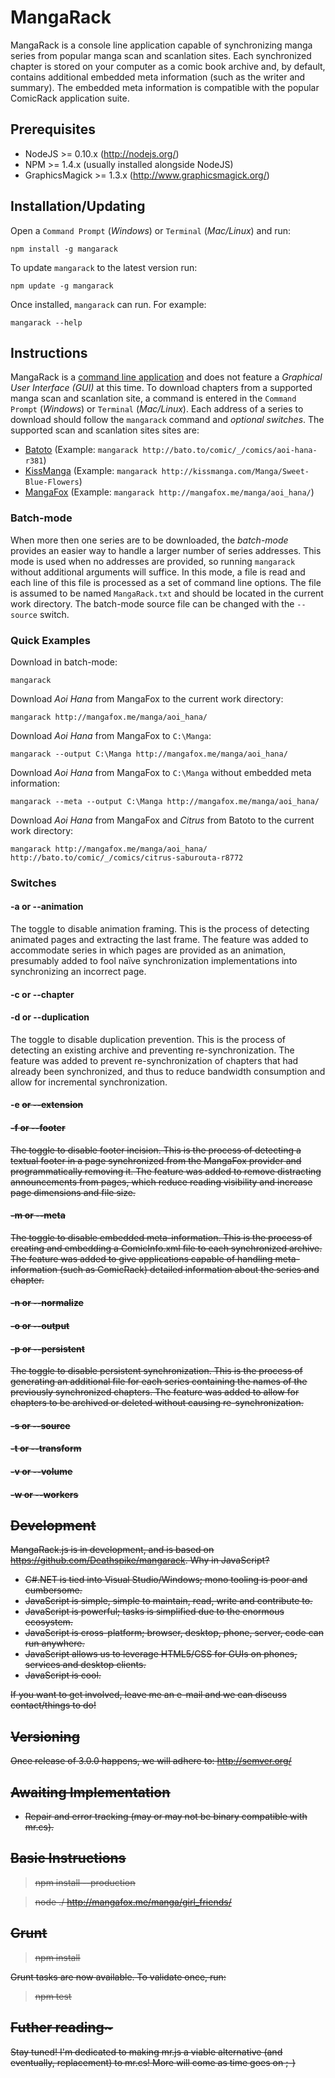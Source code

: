 # MangaRack

MangaRack is a console line application capable of synchronizing manga series from popular manga scan and scanlation sites. Each synchronized chapter is stored on your computer as a comic book archive and, by default, contains additional embedded meta information (such as the writer and summary). The embedded meta information is compatible with the popular ComicRack application suite.

## Prerequisites

* NodeJS >= 0.10.x (http://nodejs.org/)
* NPM >= 1.4.x (usually installed alongside NodeJS)
* GraphicsMagick >= 1.3.x (http://www.graphicsmagick.org/)

## Installation/Updating

Open a `Command Prompt` (*Windows*) or `Terminal` (*Mac/Linux*) and run:

    npm install -g mangarack

To update `mangarack` to the latest version run:

    npm update -g mangarack

Once installed, `mangarack` can run. For example:

    mangarack --help

## Instructions

MangaRack is a [command line application](http://en.wikipedia.org/wiki/Command-line_interface) and does not feature a *Graphical User Interface (GUI)* at this time. To download chapters from a supported manga scan and scanlation site, a command is entered in the `Command Prompt` (*Windows*) or `Terminal` (*Mac/Linux*). Each address of a series to download should follow the `mangarack` command and *optional switches*. The supported scan and scanlation sites sites are:

* [Batoto](http://bato.to/) (Example: `mangarack http://bato.to/comic/_/comics/aoi-hana-r381`)
* [KissManga](http://kissmanga.com/) (Example: `mangarack http://kissmanga.com/Manga/Sweet-Blue-Flowers`)
* [MangaFox](http://mangafox.me/) (Example: `mangarack http://mangafox.me/manga/aoi_hana/`)

### Batch-mode

When more then one series are to be downloaded, the *batch-mode* provides an easier way to handle a larger number of series addresses. This mode is used when no addresses are provided, so running `mangarack` without additional arguments will suffice. In this mode, a file is read and each line of this file is processed as a set of command line options. The file is assumed to be named `MangaRack.txt` and should be located in the current work directory. The batch-mode source file can be changed with the `--source` switch.

### Quick Examples

Download in batch-mode:

    mangarack

Download *Aoi Hana* from MangaFox to the current work directory:

    mangarack http://mangafox.me/manga/aoi_hana/

Download *Aoi Hana* from MangaFox to `C:\Manga`:

    mangarack --output C:\Manga http://mangafox.me/manga/aoi_hana/

Download *Aoi Hana* from MangaFox to `C:\Manga` without embedded meta information:

    mangarack --meta --output C:\Manga http://mangafox.me/manga/aoi_hana/

Download *Aoi Hana* from MangaFox and *Citrus* from Batoto to the current work directory:

    mangarack http://mangafox.me/manga/aoi_hana/ http://bato.to/comic/_/comics/citrus-saburouta-r8772

### Switches

#### -a or --animation

The toggle to disable animation framing. This is the process of detecting animated pages and extracting the last frame. The feature was added to accommodate series in which pages are provided as an animation, presumably added to fool naïve synchronization implementations into synchronizing an incorrect page.

#### -c <n> or --chapter <n>

#### -d or --duplication

The toggle to disable duplication prevention. This is the process of detecting an existing archive and preventing re-synchronization. The feature was added to prevent re-synchronization of chapters that had already been synchronized, and thus to reduce bandwidth consumption and allow for incremental synchronization.

#### -e <s> or --extension <s>

#### -f or --footer

The toggle to disable footer incision. This is the process of detecting a textual footer in a page synchronized from the MangaFox provider and programmatically removing it. The feature was added to remove distracting announcements from pages, which reduce reading visibility and increase page dimensions and file size.

#### -m or --meta

The toggle to disable embedded meta-information. This is the process of creating and embedding a ComicInfo.xml file to each synchronized archive. The feature was added to give applications capable of handling meta-information (such as ComicRack) detailed information about the series and chapter.

#### -n or --normalize

#### -o <s> or --output <s>

#### -p or --persistent

The toggle to disable persistent synchronization. This is the process of generating an additional file for each series containing the names of the previously synchronized chapters. The feature was added to allow for chapters to be archived or deleted without causing re-synchronization.

#### -s <s> or --source <s>

#### -t <s> or --transform <s>

#### -v <n> or --volume <n>

#### -w <n> or --workers <n>



## Development

MangaRack.js is in development, and is based on https://github.com/Deathspike/mangarack. Why in JavaScript?

* C#.NET is tied into Visual Studio/Windows; mono tooling is poor and cumbersome.
* JavaScript is simple, simple to maintain, read, write and contribute to.
* JavaScript is powerful; tasks is simplified due to the enormous ecosystem.
* JavaScript is cross-platform; browser, desktop, phone, server, code can run anywhere.
* JavaScript allows us to leverage HTML5/CSS for GUIs on phones, services and desktop clients.
* JavaScript is cool.

If you want to get involved, leave me an e-mail and we can discuss contact/things to do!

## Versioning

Once release of 3.0.0 happens, we will adhere to: http://semver.org/

## Awaiting Implementation

* Repair and error tracking (may or may not be binary compatible with mr.cs).

## Basic Instructions

> npm install --production

> node ./ http://mangafox.me/manga/girl_friends/

## Grunt

> npm install

Grunt tasks are now available. To validate once, run:

> npm test

## Futher reading~

Stay tuned! I'm dedicated to making mr.js a viable alternative (and eventually, replacement) to mr.cs! More will come as time goes on ;-)
